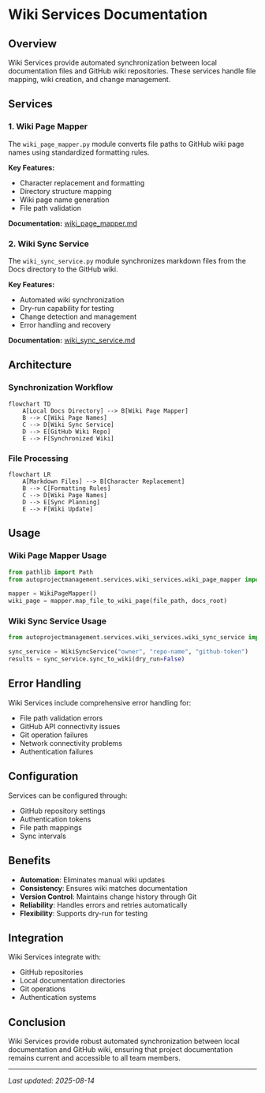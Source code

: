 # Wiki Services Documentation

## Overview
Wiki Services provide automated synchronization between local documentation files and GitHub wiki repositories. These services handle file mapping, wiki creation, and change management.

## Services
### 1. Wiki Page Mapper
The `wiki_page_mapper.py` module converts file paths to GitHub wiki page names using standardized formatting rules.

**Key Features:**
- Character replacement and formatting
- Directory structure mapping
- Wiki page name generation
- File path validation

**Documentation:** [wiki_page_mapper.md](./wiki_page_mapper.md)

### 2. Wiki Sync Service
The `wiki_sync_service.py` module synchronizes markdown files from the Docs directory to the GitHub wiki.

**Key Features:**
- Automated wiki synchronization
- Dry-run capability for testing
- Change detection and management
- Error handling and recovery

**Documentation:** [wiki_sync_service.md](./wiki_sync_service.md)

## Architecture
### Synchronization Workflow
```mermaid
flowchart TD
    A[Local Docs Directory] --> B[Wiki Page Mapper]
    B --> C[Wiki Page Names]
    C --> D[Wiki Sync Service]
    D --> E[GitHub Wiki Repo]
    E --> F[Synchronized Wiki]
```

### File Processing
```mermaid
flowchart LR
    A[Markdown Files] --> B[Character Replacement]
    B --> C[Formatting Rules]
    C --> D[Wiki Page Names]
    D --> E[Sync Planning]
    E --> F[Wiki Update]
```

## Usage
### Wiki Page Mapper Usage
```python
from pathlib import Path
from autoprojectmanagement.services.wiki_services.wiki_page_mapper import WikiPageMapper

mapper = WikiPageMapper()
wiki_page = mapper.map_file_to_wiki_page(file_path, docs_root)
```

### Wiki Sync Service Usage
```python
from autoprojectmanagement.services.wiki_services.wiki_sync_service import WikiSyncService

sync_service = WikiSyncService("owner", "repo-name", "github-token")
results = sync_service.sync_to_wiki(dry_run=False)
```

## Error Handling
Wiki Services include comprehensive error handling for:
- File path validation errors
- GitHub API connectivity issues
- Git operation failures
- Network connectivity problems
- Authentication failures

## Configuration
Services can be configured through:
- GitHub repository settings
- Authentication tokens
- File path mappings
- Sync intervals

## Benefits
- **Automation**: Eliminates manual wiki updates
- **Consistency**: Ensures wiki matches documentation
- **Version Control**: Maintains change history through Git
- **Reliability**: Handles errors and retries automatically
- **Flexibility**: Supports dry-run for testing

## Integration
Wiki Services integrate with:
- GitHub repositories
- Local documentation directories
- Git operations
- Authentication systems

## Conclusion
Wiki Services provide robust automated synchronization between local documentation and GitHub wiki, ensuring that project documentation remains current and accessible to all team members.

---
*Last updated: 2025-08-14*
